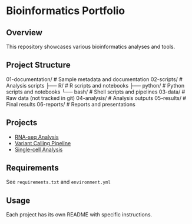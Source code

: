 # Bioinformatics Portfolio

## Overview
This repository showcases various bioinformatics analyses and tools.

## Project Structure
01-documentation/ # Sample metadata and documentation
02-scripts/ # Analysis scripts
├── R/ # R scripts and notebooks
├── python/ # Python scripts and notebooks
└── bash/ # Shell scripts and pipelines
03-data/ # Raw data (not tracked in git)
04-analysis/ # Analysis outputs
05-results/ # Final results
06-reports/ # Reports and presentations

## Projects
- [RNA-seq Analysis](./rna-seq-analysis/)
- [Variant Calling Pipeline](./variant-calling/)
- [Single-cell Analysis](./single-cell/)

## Requirements
See `requirements.txt` and `environment.yml`

## Usage
Each project has its own README with specific instructions.
